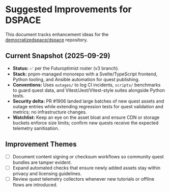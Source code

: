 # Suggested Improvements for DSPACE

This document tracks enhancement ideas for the
[democratizedspace/dspace](https://github.com/democratizedspace/dspace/tree/v3) repository.

## Current Snapshot (2025-09-29)

- **Status:** ✅ per the Futuroptimist roster (v3 branch).
- **Stack:** pnpm-managed monorepo with a Svelte/TypeScript frontend, Python tooling, and Ansible
  automation for quest publishing.
- **Conventions:** Uses `outages/` to log CI incidents, `scripts/` benchmarks to guard quest data,
  and Vitest/Jest/Vitest-style suites alongside Python tests.
- **Security delta:** PR #1906 landed large batches of new quest assets and outage entries while
  extending regression tests for quest validation and metrics; no infrastructure changes.
- **Watchlist:** Keep an eye on the asset bloat and ensure CDN or storage buckets enforce size
  limits; confirm new quests receive the expected telemetry sanitisation.

## Improvement Themes

- [ ] Document content signing or checksum workflows so community quest bundles are tamper evident.
- [ ] Expand automated checks that ensure newly added assets stay within privacy and licensing
      guidelines.
- [ ] Review quest telemetry collectors whenever new tutorials or offline flows are introduced.
